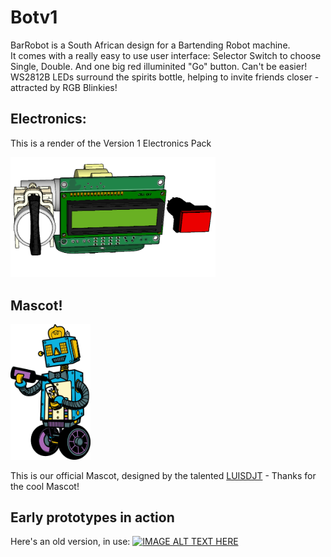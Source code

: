 # Botv1
BarRobot is a South African design for a Bartending Robot machine.  
It comes with a really easy to use user interface: Selector Switch to choose Single, Double.  And one big red illuminited "Go" button.  Can't be easier!
WS2812B LEDs surround the spirits bottle, helping to invite friends closer - attracted by RGB Blinkies!

## Electronics:
This is a render of the Version 1 Electronics Pack 

<img src="https://raw.githubusercontent.com/BarRobot/Botv1/master/Electronics/Render.png" width="328">


## Mascot! 

<img src="https://raw.githubusercontent.com/BarRobot/Botv1/master/Artwork/Logo.png" width="128">

This is our official Mascot, designed by the talented [LUISDJT](https://www.fiverr.com/luisdjt) - Thanks for the cool Mascot!

## Early prototypes in action
Here's an old version, in use:
[![IMAGE ALT TEXT HERE](https://i.ytimg.com/vi/pBehmayH-3A/hqdefault.jpg)](https://youtu.be/pBehmayH-3A)

